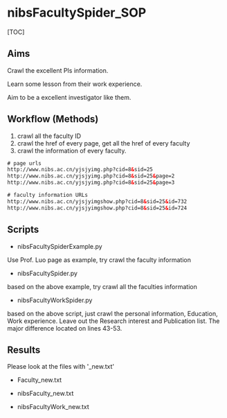 # nibsFacultySpider_SOP

[TOC]

## Aims

Crawl the excellent PIs information.

Learn some lesson from their work experience.

Aim to be a excellent investigator like them.

## Workflow (Methods)

1. crawl all the faculty ID
2. crawl the href of every page,  get all the href of every faculty
3. crawl the information of every faculty.

```html
# page urls
http://www.nibs.ac.cn/yjsjyimg.php?cid=8&sid=25
http://www.nibs.ac.cn/yjsjyimg.php?cid=8&sid=25&page=2
http://www.nibs.ac.cn/yjsjyimg.php?cid=8&sid=25&page=3

# faculty information URLs
http://www.nibs.ac.cn/yjsjyimgshow.php?cid=8&sid=25&id=732
http://www.nibs.ac.cn/yjsjyimgshow.php?cid=8&sid=25&id=724
```

## Scripts

* nibsFacultySpiderExample.py

Use Prof. Luo page as example, try crawl the faculty information

* nibsFacultySpider.py

based on the above example, try crawl all the faculties information

* nibsFacultyWorkSpider.py

based on the above script, just crawl the  personal information, Education, Work experience. Leave out the Research interest and Publication list. The major difference located on lines 43-53.

## Results

Please look at the files with '_new.txt'

* Faculty_new.txt

* nibsFaculty_new.txt

* nibsFacultyWork_new.txt